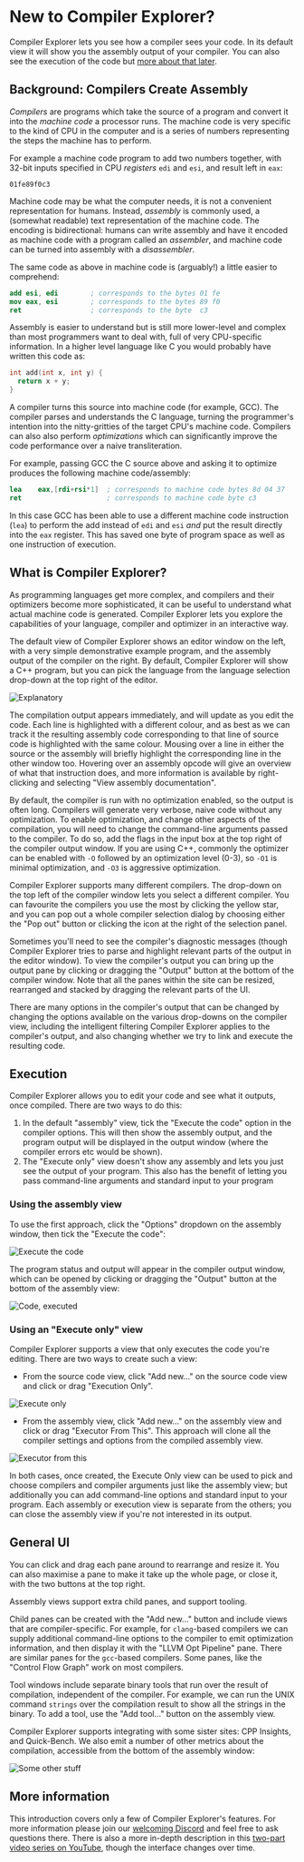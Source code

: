 # New to Compiler Explorer?

Compiler Explorer lets you see how a compiler sees your code. In its default view it will show you the assembly output
of your compiler. You can also see the execution of the code but [more about that later](#Execution).

## Background: Compilers Create Assembly

_Compilers_ are programs which take the source of a program and convert it into the _machine code_ a processor runs. The
machine code is very specific to the kind of CPU in the computer and is a series of numbers representing the steps the
machine has to perform.

For example a machine code program to add two numbers together, with 32-bit inputs specified in CPU _registers_ `edi`
and `esi`, and result left in `eax`:

```
01fe89f0c3
```

Machine code may be what the computer needs, it is not a convenient representation for humans. Instead, _assembly_ is
commonly used, a (somewhat readable) text representation of the machine code. The encoding is bidirectional: humans can
write assembly and have it encoded as machine code with a program called an _assembler_, and machine code can be turned
into assembly with a _disassembler_.

The same code as above in machine code is (arguably!) a little easier to comprehend:

```nasm
add esi, edi        ; corresponds to the bytes 01 fe
mov eax, esi        ; corresponds to the bytes 89 f0
ret                 ; corresponds to the byte  c3
```

Assembly is easier to understand but is still more lower-level and complex than most programmers want to deal with, full
of very CPU-specific information. In a higher level language like C you would probably have written this code as:

```c
int add(int x, int y) {
  return x + y;
}
```

A compiler turns this source into machine code (for example, GCC). The compiler parses and understands the C language,
turning the programmer's intention into the nitty-gritties of the target CPU's machine code. Compilers can also also
perform _optimizations_ which can significantly improve the code performance over a naive transliteration.

For example, passing GCC the C source above and asking it to optimize produces the following machine code/assembly:

```nasm
lea    eax,[rdi+rsi*1]  ; corresponds to machine code bytes 8d 04 37
ret                     ; corresponds to machine code byte c3
```

In this case GCC has been able to use a different machine code instruction (`lea`) to perform the add instead of `edi`
and `esi` _and_ put the result directly into the `eax` register. This has saved one byte of program space as well as one
instruction of execution.

## What is Compiler Explorer?

As programming languages get more complex, and compilers and their optimizers become more sophisticated, it can be
useful to understand what actual machine code is generated. Compiler Explorer lets you explore the capabilities of your
language, compiler and optimizer in an interactive way.

The default view of Compiler Explorer shows an editor window on the left, with a very simple demonstrative example
program, and the assembly output of the compiler on the right. By default, Compiler Explorer will show a C++ program,
but you can pick the language from the language selection drop-down at the top right of the editor.

![Explanatory](images/CE-explain.svg)

The compilation output appears immediately, and will update as you edit the code. Each line is highlighted with a
different colour, and as best as we can track it the resulting assembly code corresponding to that line of source code
is highlighted with the same colour. Mousing over a line in either the source or the assembly will briefly highlight the
corresponding line in the other window too. Hovering over an assembly opcode will give an overview of what that
instruction does, and more information is available by right-clicking and selecting "View assembly documentation".

By default, the compiler is run with no optimization enabled, so the output is often long. Compilers will generate very
verbose, naive code without any optimization. To enable optimization, and change other aspects of the compilation, you
will need to change the command-line arguments passed to the compiler. To do so, add the flags in the input box at the
top right of the compiler output window. If you are using C++, commonly the optimizer can be enabled with `-O` followed
by an optimization level (0-3), so `-O1` is minimal optimization, and `-O3` is aggressive optimization.

Compiler Explorer supports many different compilers. The drop-down on the top left of the compiler window lets you
select a different compiler. You can favourite the compilers you use the most by clicking the yellow star, and you can
pop out a whole compiler selection dialog by choosing either the "Pop out" button or clicking the icon at the right of
the selection panel.

Sometimes you'll need to see the compiler's diagnostic messages (though Compiler Explorer tries to parse and highlight
relevant parts of the output in the editor window). To view the compiler's output you can bring up the output pane by
clicking or dragging the "Output" button at the bottom of the compiler window. Note that all the panes within the site
can be resized, rearranged and stacked by dragging the relevant parts of the UI.

There are many options in the compiler's output that can be changed by changing the options available on the various
drop-downs on the compiler view, including the intelligent filtering Compiler Explorer applies to the compiler's output,
and also changing whether we try to link and execute the resulting code.

## Execution

Compiler Explorer allows you to edit your code and see what it outputs, once compiled. There are two ways to do this:

1. In the default "assembly" view, tick the "Execute the code" option in the compiler options. This will then show the
   assembly output, and the program output will be displayed in the output window (where the compiler errors etc would
   be shown).
2. The "Execute only" view doesn't show any assembly and lets you just see the output of your program. This also has the
   benefit of letting you pass command-line arguments and standard input to your program

### Using the assembly view

To use the first approach, click the "Options" dropdown on the assembly window, then tick the "Execute the code":

![Execute the code](images/Execute.png)

The program status and output will appear in the compiler output window, which can be opened by clicking or dragging the
"Output" button at the bottom of the assembly view:

![Code, executed](images/Executed.png)

### Using an "Execute only" view

Compiler Explorer supports a view that only executes the code you're editing. There are two ways to create such a view:

- From the source code view, click "Add new..." on the source code view and click or drag "Execution Only".

![Execute only](images/AddExecuteOnly.png)

- From the assembly view, click "Add new..." on the assembly view and click or drag "Executor From This". This approach
  will clone all the compiler settings and options from the compiled assembly view.

![Executor from this](images/ExecutorFromThis.png)

In both cases, once created, the Execute Only view can be used to pick and choose compilers and compiler arguments just
like the assembly view; but additionally you can add command-line options and standard input to your program. Each
assembly or execution view is separate from the others; you can close the assembly view if you're not interested in its
output.

## General UI

You can click and drag each pane around to rearrange and resize it. You can also maximise a pane to make it take up the
whole page, or close it, with the two buttons at the top right.

Assembly views support extra child panes, and support tooling.

Child panes can be created with the "Add new..." button and include views that are compiler-specific. For example, for
`clang`-based compilers we can supply additional command-line options to the compiler to emit optimization information,
and then display it with the "LLVM Opt Pipeline" pane. There are similar panes for the `gcc`-based compilers. Some
panes, like the "Control Flow Graph" work on most compilers.

Tool windows include separate binary tools that run over the result of compilation, independent of the compiler. For
example, we can run the UNIX command `strings` over the compilation result to show all the strings in the binary. To add
a tool, use the "Add tool..." button on the assembly view.

Compiler Explorer supports integrating with some sister sites: CPP Insights, and Quick-Bench. We also emit a number of
other metrics about the compilation, accessible from the bottom of the assembly window:

![Some other stuff](images/brief_overview.png)

## More information

This introduction covers only a few of Compiler Explorer's features. For more information please join our
[welcoming Discord](https://discord.gg/B5WacA7) and feel free to ask questions there. There is also a more in-depth
description in this [two-part video series on YouTube](https://www.youtube.com/watch?v=4_HL3PH4wDg), though the
interface changes over time.
